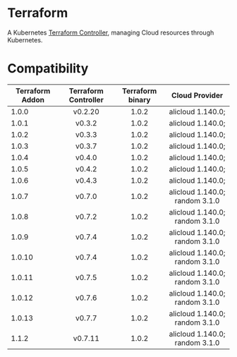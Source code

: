 # Terraform

A Kubernetes [Terraform Controller](https://github.com/oam-dev/terraform-controller), managing Cloud resources through Kubernetes.

# Compatibility

| Terraform Addon | Terraform Controller | Terraform binary |         Cloud Provider         |
|-----------------|:--------------------:|:----------------:|:------------------------------:|
| 1.0.0           |       v0.2.20        |      1.0.2       |       alicloud 1.140.0;        | 
| 1.0.1           |        v0.3.2        |      1.0.2       |       alicloud 1.140.0;        | 
| 1.0.2           |        v0.3.3        |      1.0.2       |       alicloud 1.140.0;        |
| 1.0.3           |        v0.3.7        |      1.0.2       |       alicloud 1.140.0;        |
| 1.0.4           |        v0.4.0        |      1.0.2       |       alicloud 1.140.0;        |
| 1.0.5           |        v0.4.2        |      1.0.2       |       alicloud 1.140.0;        |
| 1.0.6           |        v0.4.3        |      1.0.2       |       alicloud 1.140.0;        |
| 1.0.7           |        v0.7.0        |      1.0.2       | alicloud 1.140.0; random 3.1.0 |
| 1.0.8           |        v0.7.2        |      1.0.2       | alicloud 1.140.0; random 3.1.0 |
| 1.0.9           |        v0.7.4        |      1.0.2       | alicloud 1.140.0; random 3.1.0 |
| 1.0.10          |        v0.7.4        |      1.0.2       | alicloud 1.140.0; random 3.1.0 |
| 1.0.11          |        v0.7.5        |      1.0.2       | alicloud 1.140.0; random 3.1.0 |
| 1.0.12          |        v0.7.6        |      1.0.2       | alicloud 1.140.0; random 3.1.0 |
| 1.0.13          |        v0.7.7        |      1.0.2       | alicloud 1.140.0; random 3.1.0 |
| 1.1.2          |        v0.7.11        |      1.0.2       | alicloud 1.140.0; random 3.1.0 |